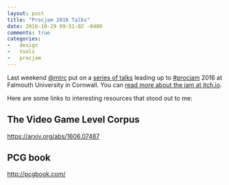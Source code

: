```yaml
---
layout: post
title: "Procjam 2016 Talks"
date: 2016-10-29 09:51:02 -0400
comments: true
categories:
-   design
-   tools
-   procjam
---
```

Last weekend [@mtrc](https://twitter.com/mtrc) put on a [series of talks](https://www.youtube.com/watch?v%3D3wcpLwvBTYo) leading up to [#procjam](https://twitter.com/hashtag/procjam) 2016 at Falmouth University in Cornwall.  You can [read more about the jam at itch.io](https://itch.io/jam/procjam).

Here are some links to interesting resources that stood out to me:

<!--more-->

## The Video Game Level Corpus

<https://arxiv.org/abs/1606.07487>

## PCG book

<http://pcgbook.com/>
